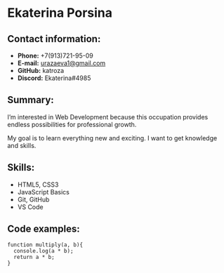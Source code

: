 # Ekaterina Porsina 

## Contact information:

* **Phone:** +7(913)721-95-09
* **E-mail:** urazaeva1@gmail.com
* **GitHub:** katroza
* **Discord:** Ekaterina#4985

## Summary:

I’m interested in Web Development because this occupation provides endless possibilities for professional growth. 

My goal is to learn everything new and exciting. 
I want to get knowledge and skills.

## Skills:

* HTML5, CSS3 
* JavaScript Basics
* Git, GitHub
* VS Code

## Code examples:

``` 
function multiply(a, b){
  console.log(a * b);
  return a * b;
}
```

